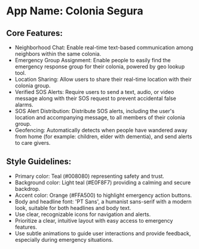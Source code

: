 # **App Name**: Colonia Segura

## Core Features:

- Neighborhood Chat: Enable real-time text-based communication among neighbors within the same colonia.
- Emergency Group Assignment: Enable people to easily find the emergency response group for their colonia, powered by geo lookup tool.
- Location Sharing: Allow users to share their real-time location with their colonia group.
- Verified SOS Alerts: Require users to send a text, audio, or video message along with their SOS request to prevent accidental false alarms.
- SOS Alert Distribution: Distribute SOS alerts, including the user's location and accompanying message, to all members of their colonia group.
- Geofencing: Automatically detects when people have wandered away from home (for example: children, elder with dementia), and send alerts to care givers. 

## Style Guidelines:

- Primary color: Teal (#008080) representing safety and trust.
- Background color: Light teal (#E0F8F7) providing a calming and secure backdrop.
- Accent color: Orange (#FFA500) to highlight emergency action buttons.
- Body and headline font: 'PT Sans', a humanist sans-serif with a modern look, suitable for both headlines and body text.
- Use clear, recognizable icons for navigation and alerts.
- Prioritize a clear, intuitive layout with easy access to emergency features.
- Use subtle animations to guide user interactions and provide feedback, especially during emergency situations.